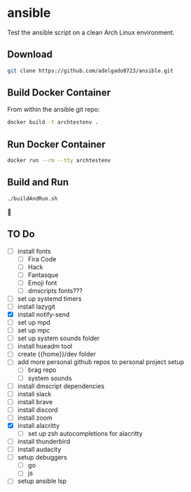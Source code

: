 # ansible

Test the ansible script on a clean Arch Linux environment.

## Download

```sh
git clone https://github.com/adelgado0723/ansible.git
```

## Build Docker Container

From within the ansible git repo:

```sh
docker build -t archtestenv .
```

## Run Docker Container

```sh
docker run --rm --tty archtestenv
```

## Build and Run

```sh
./buildAndRun.sh
```

🙂

## TO Do

- [ ] install fonts
  - [ ] Fira Code
  - [ ] Hack
  - [ ] Fantasque
  - [ ] Emoji font
  - [ ] dmscripts fonts???
- [ ] set up systemd timers
- [ ] install lazygit
- [X] install notify-send
- [ ] set up mpd
- [ ] set up mpc
- [ ] set up system sounds folder
- [ ] install hueadm tool
- [ ] create {{home}}/dev folder
- [ ] add more personal github repos to personal project setup
    - [ ] brag repo
    - [ ] system sounds
- [ ] install dmscript dependencies
- [ ] install slack
- [ ] install brave
- [ ] install discord
- [ ] install zoom
- [X] install alacritty 
	- [ ] set up zsh autocompletions for alacritty
- [ ] install thunderbird
- [ ] install audacity
- [ ] setup debuggers 
    - [ ] go
    - [ ] js
- [ ] setup ansible lsp
